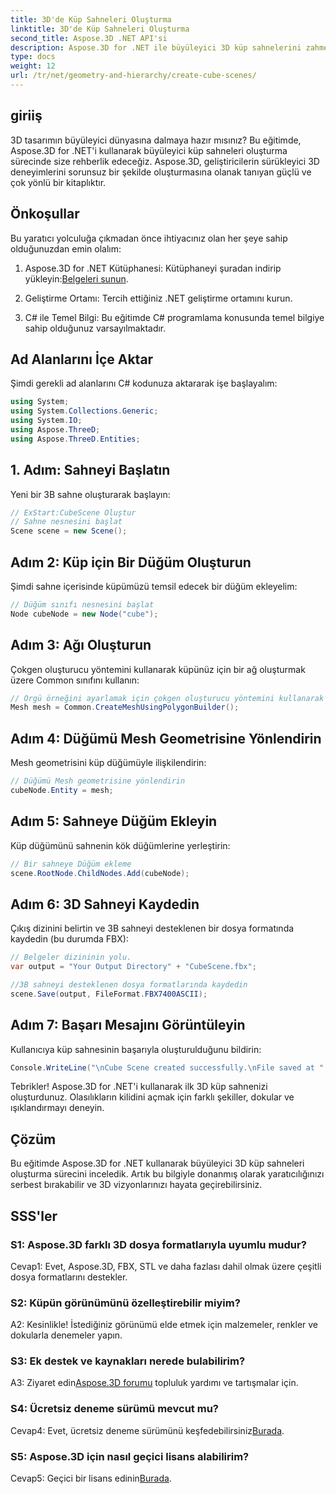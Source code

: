 ```yaml
---
title: 3D'de Küp Sahneleri Oluşturma
linktitle: 3D'de Küp Sahneleri Oluşturma
second_title: Aspose.3D .NET API'si
description: Aspose.3D for .NET ile büyüleyici 3D küp sahnelerini zahmetsizce oluşturun. Kütüphaneyi indirin, adım adım kılavuzumuzu izleyin ve serbest bırakın.
type: docs
weight: 12
url: /tr/net/geometry-and-hierarchy/create-cube-scenes/
---
```

## giriiş

3D tasarımın büyüleyici dünyasına dalmaya hazır mısınız? Bu eğitimde, Aspose.3D for .NET'i kullanarak büyüleyici küp sahneleri oluşturma sürecinde size rehberlik edeceğiz. Aspose.3D, geliştiricilerin sürükleyici 3D deneyimlerini sorunsuz bir şekilde oluşturmasına olanak tanıyan güçlü ve çok yönlü bir kitaplıktır.

## Önkoşullar

Bu yaratıcı yolculuğa çıkmadan önce ihtiyacınız olan her şeye sahip olduğunuzdan emin olalım:

1.  Aspose.3D for .NET Kütüphanesi: Kütüphaneyi şuradan indirip yükleyin:[Belgeleri sunun](https://reference.aspose.com/3d/net/).

2. Geliştirme Ortamı: Tercih ettiğiniz .NET geliştirme ortamını kurun.

3. C# ile Temel Bilgi: Bu eğitimde C# programlama konusunda temel bilgiye sahip olduğunuz varsayılmaktadır.

## Ad Alanlarını İçe Aktar

Şimdi gerekli ad alanlarını C# kodunuza aktararak işe başlayalım:

```csharp
using System;
using System.Collections.Generic;
using System.IO;
using Aspose.ThreeD;
using Aspose.ThreeD.Entities;
```

## 1. Adım: Sahneyi Başlatın

Yeni bir 3B sahne oluşturarak başlayın:

```csharp
// ExStart:CubeScene Oluştur
// Sahne nesnesini başlat
Scene scene = new Scene();
```

## Adım 2: Küp için Bir Düğüm Oluşturun

Şimdi sahne içerisinde küpümüzü temsil edecek bir düğüm ekleyelim:

```csharp
// Düğüm sınıfı nesnesini başlat
Node cubeNode = new Node("cube");
```

## Adım 3: Ağı Oluşturun

Çokgen oluşturucu yöntemini kullanarak küpünüz için bir ağ oluşturmak üzere Common sınıfını kullanın:

```csharp
// Örgü örneğini ayarlamak için çokgen oluşturucu yöntemini kullanarak ortak sınıf oluşturma örgüsünü çağırın
Mesh mesh = Common.CreateMeshUsingPolygonBuilder();
```

## Adım 4: Düğümü Mesh Geometrisine Yönlendirin

Mesh geometrisini küp düğümüyle ilişkilendirin:

```csharp
// Düğümü Mesh geometrisine yönlendirin
cubeNode.Entity = mesh;
```

## Adım 5: Sahneye Düğüm Ekleyin

Küp düğümünü sahnenin kök düğümlerine yerleştirin:

```csharp
// Bir sahneye Düğüm ekleme
scene.RootNode.ChildNodes.Add(cubeNode);
```

## Adım 6: 3D Sahneyi Kaydedin

Çıkış dizinini belirtin ve 3B sahneyi desteklenen bir dosya formatında kaydedin (bu durumda FBX):

```csharp
// Belgeler dizininin yolu.
var output = "Your Output Directory" + "CubeScene.fbx";

//3B sahneyi desteklenen dosya formatlarında kaydedin
scene.Save(output, FileFormat.FBX7400ASCII);
```

## Adım 7: Başarı Mesajını Görüntüleyin

Kullanıcıya küp sahnesinin başarıyla oluşturulduğunu bildirin:

```csharp
Console.WriteLine("\nCube Scene created successfully.\nFile saved at " + output);
```

Tebrikler! Aspose.3D for .NET'i kullanarak ilk 3D küp sahnenizi oluşturdunuz. Olasılıkların kilidini açmak için farklı şekiller, dokular ve ışıklandırmayı deneyin.

## Çözüm

Bu eğitimde Aspose.3D for .NET kullanarak büyüleyici 3D küp sahneleri oluşturma sürecini inceledik. Artık bu bilgiyle donanmış olarak yaratıcılığınızı serbest bırakabilir ve 3D vizyonlarınızı hayata geçirebilirsiniz.

## SSS'ler

### S1: Aspose.3D farklı 3D dosya formatlarıyla uyumlu mudur?

Cevap1: Evet, Aspose.3D, FBX, STL ve daha fazlası dahil olmak üzere çeşitli dosya formatlarını destekler.

### S2: Küpün görünümünü özelleştirebilir miyim?

A2: Kesinlikle! İstediğiniz görünümü elde etmek için malzemeler, renkler ve dokularla denemeler yapın.

### S3: Ek destek ve kaynakları nerede bulabilirim?

 A3: Ziyaret edin[Aspose.3D forumu](https://forum.aspose.com/c/3d/18) topluluk yardımı ve tartışmalar için.

### S4: Ücretsiz deneme sürümü mevcut mu?

 Cevap4: Evet, ücretsiz deneme sürümünü keşfedebilirsiniz[Burada](https://releases.aspose.com/).

### S5: Aspose.3D için nasıl geçici lisans alabilirim?

 Cevap5: Geçici bir lisans edinin[Burada](https://purchase.aspose.com/temporary-license/).